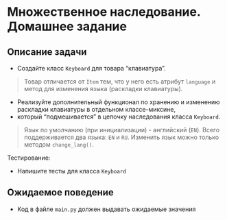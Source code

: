 # Множественное наследование. Домашнее задание

## Описание задачи

- Создайте класс `Keyboard` для товара “клавиатура”. 

> Товар отличается от `Item` тем, что у него есть атрибут `language`
> и метод для изменения языка (раскладки клавиатуры). 

- Реализуйте дополнительный функционал по хранению и изменению раскладки клавиатуры в отдельном классе-миксине, 
- который “подмешивается” в цепочку наследования класса `Keyboard`.

> Язык по умолчанию (при инициализации) - английский (`EN`). 
> Всего поддерживается два языка: `EN` и `RU`.
> Изменить язык можно только методом `change_lang()`.

Тестирование:
- Напишите тесты для класса `Keyboard`

## Ожидаемое поведение
- Код в файле `main.py` должен выдавать ожидаемые значения
